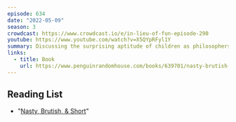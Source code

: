 ```yaml
---
episode: 634
date: "2022-05-09"
season: 3
crowdcast: https://www.crowdcast.io/e/in-lieu-of-fun-episode-290
youtube: https://www.youtube.com/watch?v=X5QYpRFyl1Y
summary: Discussing the surprising aptitude of children as philosophers
links:
  - title: Book
    url: https://www.penguinrandomhouse.com/books/639701/nasty-brutish-and-short-by-scott-hershovitz/
---
```


## Reading List

- "[Nasty, Brutish, & Short][book]"

[book]: https://www.penguinrandomhouse.com/books/639701/nasty-brutish-and-short-by-scott-hershovitz/
